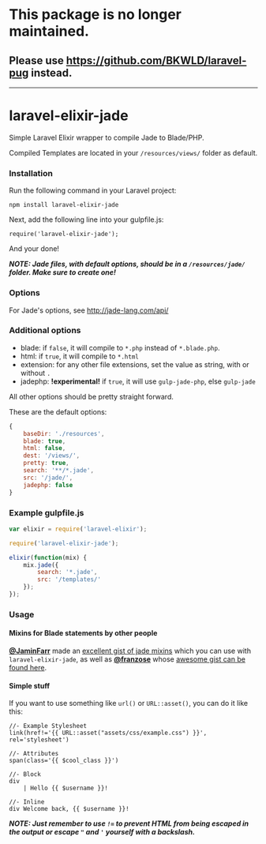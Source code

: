 # This package is no longer maintained.
## Please use https://github.com/BKWLD/laravel-pug instead.

---

laravel-elixir-jade
=========================

Simple Laravel Elixir wrapper to compile Jade to Blade/PHP.

Compiled Templates are located in your `/resources/views/` folder as default.

### Installation
Run the following command in your Laravel project:

    npm install laravel-elixir-jade

Next, add the following line into your gulpfile.js:

    require('laravel-elixir-jade');

And your done!

***NOTE: Jade files, with default options, should be in a `/resources/jade/` folder. Make sure to create one!***

### Options
For Jade's options, see http://jade-lang.com/api/

### Additional options

* blade: if `false`, it will compile to `*.php` instead of `*.blade.php`.
* html: if `true`, it will compile to `*.html`
* extension: for any other file extensions, set the value as string, with or without `.`
* jadephp: **!experimental!** if `true`, it will use `gulp-jade-php`, else `gulp-jade`

All other options should be pretty straight forward.

These are the default options:

```javascript
{
    baseDir: './resources',
    blade: true,
    html: false,
    dest: '/views/',
    pretty: true,
    search: '**/*.jade',
    src: '/jade/',
    jadephp: false
}
```

### Example gulpfile.js

```javascript
var elixir = require('laravel-elixir');

require('laravel-elixir-jade');

elixir(function(mix) {
	mix.jade({
        search: '*.jade',
        src: '/templates/'
	});
});
```



### Usage
#### Mixins for Blade statements by other people
**[@JaminFarr](https://github.com/JaminFarr)** made an [excellent gist of jade mixins](https://gist.github.com/JaminFarr/0b875916b39bf83c4b06) which you can use with `laravel-elixir-jade`, as well as **[@franzose](https://github.com/franzose)** whose [awesome gist can be found here](https://gist.github.com/franzose/280218e54f559040039f).

#### Simple stuff
If you want to use something like `url()` or `URL::asset()`, you can do it like this:

```jade
//- Example Stylesheet
link(href!='{{ URL::asset("assets/css/example.css") }}', rel='stylesheet')

//- Attributes
span(class='{{ $cool_class }}')

//- Block
div
	| Hello {{ $username }}!

//- Inline
div Welcome back, {{ $username }}!
```

***NOTE: Just remember to use ```!=``` to prevent HTML from being escaped in the output or escape `"` and `'` yourself with a backslash.***
